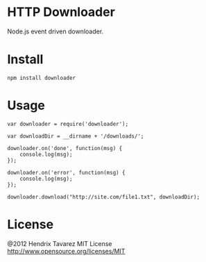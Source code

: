 
# HTTP Downloader

Node.js event driven downloader.

# Install

    npm install downloader

# Usage

    var downloader = require('downloader');
    
    var downloadDir = __dirname + '/downloads/';
    
    downloader.on('done', function(msg) {
    	console.log(msg);
    });

    downloader.on('error', function(msg) {
    	console.log(msg);
    });
    
    downloader.download("http://site.com/file1.txt", downloadDir);
    
    

# License

@2012 Hendrix Tavarez
MIT License http://www.opensource.org/licenses/MIT 
